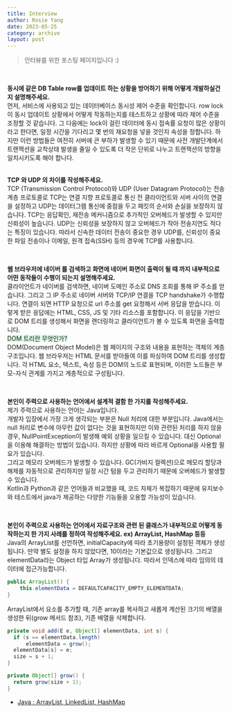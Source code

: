 ```yaml
---
title: Interview
author: Rosie Yang
date: 2023-05-25
category: archive
layout: post
---
```


> 인터뷰를 위한 포스팅 페이지입니다 :)

<br>

**동시에 같은 DB Table row를 업데이트 하는 상황을 방어하기 위해 어떻게 개발하실건지 설명해주세요.**  
먼저, 서비스에 사용되고 있는 데이터베이스 동시성 제어 수준을 확인합니다. row lock이 동시 업데이트 상황에서 어떻게 작동하는지를 테스트하고 상황에 따라 제어 수준을 조정할 것 같습니다. 그 다음에는 lock이 걸린 데이터에 동시 접속률 요청이 많은 상황이라고 한다면, 일정 시간을 기다리고 몇 번의 재요청을 넣을 것인지 속성을 정합니다. 
하지만 이런 방법들은 여전히 서버에 큰 부하가 발생할 수 있기 때문에 사전 개발단계에서 트랜잭션을 교착상태 발생을 줄일 수 있도록 더 작은 단위로 나누고 트랜잭션의 방향을 일치시키도록 해야 합니다.  
<br>

**TCP 와 UDP 의 차이를 작성해주세요.**  
TCP (Transmission Control Protocol)와 UDP (User Datagram Protocol)는 전송 계층 프로토콜로 TCP는 연결 지향 프로토콜로 통신 전 클라이언트와 서버 사이의 연결을 설정하고 UDP는 데이터그램 통신에 중점을 두고 패킷의 순서와 손실을 보장하지 않습니다. 
TCP는 응답확인, 재전송 메커니즘으로 추가적인 오버헤드가 발생할 수 있지만 신뢰성이 높습니다. UDP는 신뢰성을 보장하지 않고 오버헤드가 작아 전송지연도 적다는 특징이 있습니다. 따라서 신속한 데이터 전송이 중요한 경우 UDP를, 신뢰성이 중요한 파일 전송이나 이메일, 원격 접속(SSH) 등의 경우에 TCP를 사용합니다.  

<br>

**웹 브라우저에 네이버 를 검색하고 화면에 네이버 화면이 출력이 될 때 까지 내부적으로 어떤 동작들이 수행이 되는지 설명해주세요.**  
클라이언트가 네이버를 검색하면, 네이버 도메인 주소로 DNS 조회를 통해 IP 주소를 얻습니다. 그리고 그 IP 주소로 네이버 서버와 TCP/IP 연결을 TCP handshake가 수행합니다. 연결이 되면 HTTP 요청으로 url 주소를 get 요청해서 서버 응답을 받습니다. 
이렇게 받은 응답에는 HTML, CSS, JS 및 기타 리소스를 포함합니다. 이 응답을 기반으로 DOM 트리를 생성해서 화면을 랜더링하고 클라이언트가 볼 수 있도록 화면을 출력합니다.  
<span style="background-color:#DCFFE4">DOM 트리란 무엇인가?</span>  
DOM(Document Object Model)은 웹 페이지의 구조와 내용을 표현하는 객체의 계층 구조입니다. 웹 브라우저는 HTML 문서를 받아들여 이를 파싱하여 DOM 트리를 생성합니다. 각 HTML 요소, 텍스트, 속성 등은 DOM의 노드로 표현되며, 이러한 노드들은 부모-자식 관계를 가지고 계층적으로 구성됩니다.  

<br>

**본인이 주력으로 사용하는 언어에서 설계적 결함 한 가지를 작성해주세요.**  
제가 주력으로 사용하는 언어는 Java입니다.  
개발자 입장에서 가장 크게 생각되는 부분은 Null 처리에 대한 부분입니다. Java에서는 null 처리로 변수에 아무런 값이 없다는 것을 표현하지만 이와 관련된 처리를 하지 않을 경우, NullPointException이 발생해 예외 상황을 일으킬 수 있습니다. 대신 Optional을 이용해 해결하는 방법이 있습니다. 하지만 상황에 따라 바르게 Optional을 사용할 필요가 있습니다.  
그리고 메모리 오버헤드가 발생할 수 있습니다. GC(가비지 컬렉션)으로 메모리 할당과 해제를 자동적으로 관리하지만 일정 시간 텀을 두고 관리하기 때문에 오버헤드가 발생할 수 있습니다.  
Kotlin과 Python과 같은 언어들과 비교했을 때, 코드 자체가 복잡하기 때문에 유지보수와 테스트에서 java가 제공하는 다양한 기능들을 오용할 가능성이 있습니다.  

<br>

**본인이 주력으로 사용하는 언어에서 자료구조와 관련 된 클래스가 내부적으로 어떻게 동작하는지 한 가지 사례를 정하여 작성해주세요. ex) ArrayList, HashMap 등등**  
Java의 ArrayList를 선언하면, initialCapacity에 따라 초기용량이 설정된 객체가 생성됩니다. 만약 별도 설정을 하지 않았다면, 10이라는 기본값으로 생성됩니다. 그리고 elementData라는 Object 타입 Array가 생성됩니다. 따라서 인덱스에 따라 임의의 데이터에 접근가능합니다. 
```java
public ArrayList() {
    this.elementData = DEFAULTCAPACITY_EMPTY_ELEMENTDATA;
}
```
ArrayList에서 요소를 추가할 때, 기존 array를 복사하고 새롭게 계산된 크기의 배열을 생성한 뒤(grow 메서드 참조), 기존 배열을 삭제합니다.
```java
private void add(E e, Object[] elementData, int s) {
  if (s == elementData.length)
      elementData = grow();
  elementData[s] = e;
  size = s + 1;
}

private Object[] grow() {
  return grow(size + 1);
}
```
+ [Java : ArrayList, LinkedList, HashMap](https://velog.io/@seonmikimm/Java-ArrayList-LinkedList-HashMap)

<div style="padding:3px; margin:200px 0;"></div>   

